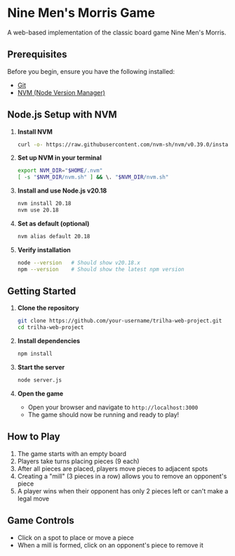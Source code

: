 # Nine Men's Morris Game

A web-based implementation of the classic board game Nine Men's Morris.

## Prerequisites

Before you begin, ensure you have the following installed:
- [Git](https://git-scm.com/)
- [NVM (Node Version Manager)](https://github.com/nvm-sh/nvm)

## Node.js Setup with NVM

1. **Install NVM**
   ```bash
   curl -o- https://raw.githubusercontent.com/nvm-sh/nvm/v0.39.0/install.sh | bash
   ```

2. **Set up NVM in your terminal**
   ```bash
   export NVM_DIR="$HOME/.nvm"
   [ -s "$NVM_DIR/nvm.sh" ] && \. "$NVM_DIR/nvm.sh"
   ```

3. **Install and use Node.js v20.18**
   ```bash
   nvm install 20.18
   nvm use 20.18
   ```

4. **Set as default (optional)**
   ```bash
   nvm alias default 20.18
   ```

5. **Verify installation**
   ```bash
   node --version   # Should show v20.18.x
   npm --version    # Should show the latest npm version
   ```



## Getting Started

1. **Clone the repository**
   ```bash
   git clone https://github.com/your-username/trilha-web-project.git
   cd trilha-web-project
   ```

2. **Install dependencies**
   ```bash
   npm install
   ```

3. **Start the server**
   ```bash
   node server.js
   ```

4. **Open the game**
   - Open your browser and navigate to `http://localhost:3000`
   - The game should now be running and ready to play!

## How to Play

1. The game starts with an empty board
2. Players take turns placing pieces (9 each)
3. After all pieces are placed, players move pieces to adjacent spots
4. Creating a "mill" (3 pieces in a row) allows you to remove an opponent's piece
5. A player wins when their opponent has only 2 pieces left or can't make a legal move

## Game Controls

- Click on a spot to place or move a piece
- When a mill is formed, click on an opponent's piece to remove it
